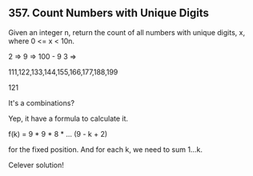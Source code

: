 ## 357. Count Numbers with Unique Digits

Given an integer n, return the count of all numbers with unique digits, x, where 0 <= x < 10n.

2 => 9 => 100 - 9
3 => 

111,122,133,144,155,166,177,188,199

121 

It's a combinations?

Yep, it have a formula to calculate it. 

f(k) = 9 * 9 * 8 * ... (9 - k + 2)

for the fixed position. And for each k, we need to sum 1...k.

Celever solution!